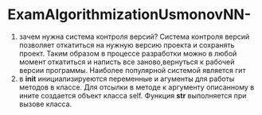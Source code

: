 # ExamAlgorithmizationUsmonovNN-
1. зачем нужна система контроля версий?
Система контроля версий позволяет откатиться на нужную версию проекта и сохранять проект. Таким образом в процессе разработки можно в любой момент откатиться и написть все заново,вернуться к рабочей версии программы. Наиболее популярной системой является гит
2. в __init__ инициализируеются переменные и агументы для работы методов в классе. Для отсылки в методе к аргументу описанному в ините создается объект класса self. Функция __str__ выполняется при вызове класса.
